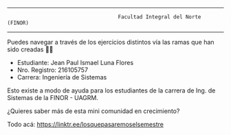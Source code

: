 --------------------------------------------------------------------------------------------------------------
                                        Facultad Integral del Norte (FINOR)
--------------------------------------------------------------------------------------------------------------

Puedes navegar a través de los ejercicios distintos vía las ramas que han sido creadas 👀🌾

- Estudiante: Jean Paul Ismael Luna Flores
- Nro. Registro: 216105757
- Carrera: Ingeniería de Sistemas

Esto existe a modo de ayuda para los estudiantes de la carrera de Ing. de Sistemas de la FINOR - UAGRM.

¿Quieres saber más de esta mini comunidad en crecimiento? 

Todo acá: https://linktr.ee/losquepasaremoselsemestre
